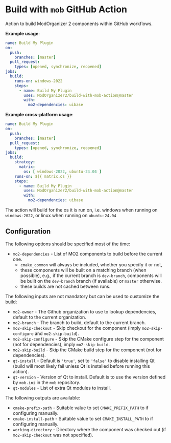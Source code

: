 # Build with `mob` GitHub Action

Action to build ModOrganizer 2 components within GitHub workflows.

**Example usage**:

```yml
name: Build My Plugin
on:
  push:
    branches: [master]
  pull_request:
    types: [opened, synchronize, reopened]
jobs:
  build:
    runs-on: windows-2022
    steps:
      - name: Build My Plugin
        uses: ModOrganizer2/build-with-mob-action@master
        with:
          mo2-dependencies: uibase
```

**Example cross-platform usage**:

```yml
name: Build My Plugin
on:
  push:
    branches: [master]
  pull_request:
    types: [opened, synchronize, reopened]
jobs:
  build:
    strategy:
      matrix:
        os: [ windows-2022, ubuntu-24.04 ]
    runs-on: ${{ matrix.os }}
    steps:
      - name: Build My Plugin
        uses: ModOrganizer2/build-with-mob-action@master
        with:
          mo2-dependencies: uibase
```

The action will build for the os it is run on, i.e. windows when running on `windows-2022`,
or linux when running on `ubuntu-24.04`

## Configuration

The following options should be specified most of the time:

- `mo2-dependencies` - List of MO2 components to build before the current one.
  - `cmake_common` will always be included, whether you specify it or not,
  - these components will be built on a matching branch (when possible),
    e.g., if the current branch is `dev-branch`, components will be built on the
    `dev-branch` branch (if available) or `master` otherwise.
  - these builds are not cached between runs.

The following inputs are not mandatory but can be used to customize the build:

- `mo2-owner` - The Github organization to use to lookup dependencies, default to
  the current organization.
- `mo2-branch` - The branch to build, default to the current branch.
- `mo2-skip-checkout` - Skip checkout for the component (imply `mo2-skip-configure`
  and `mo2-skip-build`).
- `mo2-skip-configure` - Skip the CMake configure step for the component (not for
  dependencies), imply `mo2-skip-build`.
- `mo2-skip-build` - Skip the CMake build step for the component (not for dependencies).
- `qt-install` - Default is `'true'`, set to `'false'` to disable installing Qt (build
  will most likely fail unless Qt is installed before running this action).
- `qt-version` - Version of Qt to install. Default is to use the version defined by
  `mob.ini` in the `mob` repository.
- `qt-modules` - List of extra Qt modules to install.

The following outputs are available:

- `cmake-prefix-path` - Suitable value to set `CMAKE_PREFIX_PATH` to if configuring
  manually.
- `cmake-install-path` - Suitable value to set `CMAKE_INSTALL_PATH` to if configuring
  manually.
- `working-directory` - Directory where the component was checked out (if
  `mo2-skip-checkout` was not specified).
